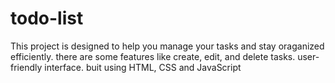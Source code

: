 # todo-list
This project is designed to help you manage your tasks and stay oraganized efficiently. 
there are some features like create, edit, and delete tasks.
user-friendly interface.
buit using HTML, CSS and JavaScript
